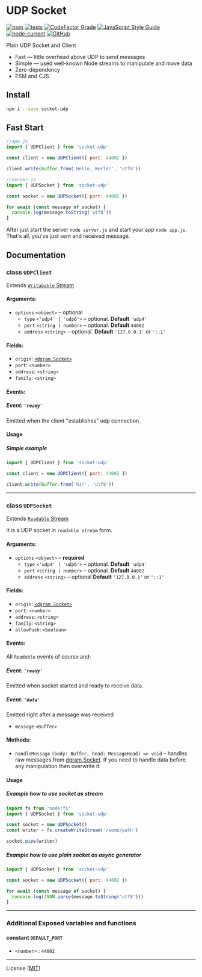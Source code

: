 # UDP Socket
[![npm](https://img.shields.io/npm/v/socket-udp)](https://www.npmjs.com/package/socket-udp)
[![tests](https://github.com/JerryCauser/socket-udp/actions/workflows/tests.yml/badge.svg)](https://github.com/JerryCauser/socket-udp/actions/workflows/tests.yml)
[![CodeFactor Grade](https://img.shields.io/codefactor/grade/github/JerryCauser/socket-udp/master)](https://www.codefactor.io/repository/github/jerrycauser/socket-udp)
[![JavaScript Style Guide](https://img.shields.io/badge/code_style-standard-brightgreen.svg)](https://standardjs.com)
[![node-current](https://img.shields.io/node/v/socket-udp)](https://nodejs.org)
[![GitHub](https://img.shields.io/github/license/JerryCauser/socket-udp)](https://github.com/JerryCauser/socket-udp/blob/master/LICENSE)

Plain UDP Socket and Client

- Fast — little overhead above UDP to send messages
- Simple — used well-known Node streams to manipulate and move data
- Zero-dependency
- ESM and CJS

## Install

```bash
npm i --save socket-udp
```

## Fast Start

```javascript
//app.js
import { UDPClient } from 'socket-udp'

const client = new UDPClient({ port: 44002 })

client.write(Buffer.from('Hello, World!', 'utf8'))
```

```javascript
//server.js
import { UDPSocket } from 'socket-udp'

const socket = new UDPSocket({ port: 44002 })

for await (const message of socket) {
  console.log(message.toString('utf8'))
}

```

After just start the server `node server.js` and start your app `node app.js`. That's all, you've just sent and received message. 

## Documentation

### class `UDPClient`
Extends [`Writabable` Stream][node-writable]

#### Arguments:
- `options` `<object>` – optional
  - `type` `<'udp4' | 'udp6'>` – optional. **Default** `'udp4'`
  - `port` `<string | number>` – optional. **Default** `44002`
  - `address` `<string>` – optional. **Default** `'127.0.0.1'` or `'::1'`

#### Fields:
- `origin`: [`<dgram.Socket>`][node-dgram-socket]
- `port`: `<number>`
- `address`: `<string>`
- `family`: `<string>`

#### Events:
##### Event: `'ready'`
Emitted when the client "establishes" udp connection.

#### Usage
##### Simple example
```javascript
import { UDPClient } from 'socket-udp'

const client = new UDPClient({ port: 44002 })

client.write(Buffer.from('hi!', 'utf8'))
```
---

### class `UDPSocket`
Extends [`Readable` Stream][node-readable]

It is a UDP socket in `readable stream` form.

#### Arguments:
- `options` `<object>` – **required**
  - `type` `<'udp4' | 'udp6'>` – optional. **Default** `'udp4'`
  - `port` `<string | number>` – optional. **Default** `44002`
  - `address` `<string>` – optional **Default** `'127.0.0.1'` or `'::1'`

#### Fields:
- `origin`: [`<dgram.Socket>`][node-dgram-socket]
- `port`: `<number>`
- `address`: `<string>`
- `family`: `<string>`
- `allowPush`: `<boolean>`

#### Events:
All `Readable` events of course and:

##### Event: `'ready'`
Emitted when socket started and ready to receive data.

##### Event: `'data'`
Emitted right after a message was received
  - `message` `<Buffer>`

#### Methods:
- `handleMessage` `(body: Buffer, head: MessageHead) => void` – handles raw messages from [dgram.Socket][node-dgram-socket].
     If you need to handle data before any manipulation then overwrite it.

#### Usage

##### Example how to use socket as stream
```javascript
import fs from 'node:fs'
import { UDPSocket } from 'socket-udp'

const socket = new UDPSocket()
const writer = fs.createWriteStream('/some/path')

socket.pipe(writer)
```

##### Example how to use plain socket as async generator
```javascript
import { UDPSocket } from 'socket-udp'

const socket = new UDPSocket({ port: 44002 })

for await (const message of socket) {
  console.log(JSON.parse(message.toString('utf8')))
}
```

---

### Additional Exposed variables and functions
#### constant `DEFAULT_PORT`
- `<number>` : `44002`

---

License ([MIT](LICENSE))

[node-readable]: https://nodejs.org/api/stream.html#class-streamreadable
[node-writable]: https://nodejs.org/api/stream.html#class-streamwritable
[node-dgram-socket]: https://nodejs.org/api/dgram.html#class-dgramsocket
[client]: #class-udpclient
[socket]: #class-udpsocket
[constants]: src/constants.js
